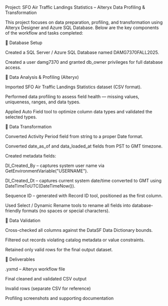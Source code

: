 Project: SFO Air Traffic Landings Statistics – Alteryx Data Profiling & Transformation 

This project focuses on data preparation, profiling, and transformation using Alteryx Designer and Azure SQL Database.
Below are the key components of the workflow and tasks completed:

🔹 Database Setup

Created a SQL Server / Azure SQL Database named DAMG7370FALL2025.

Created a user damg7370 and granted db_owner privileges for full database access.

🔹 Data Analysis & Profiling (Alteryx)

Imported SFO Air Traffic Landings Statistics dataset (CSV format).

Performed data profiling to assess field health — missing values, uniqueness, ranges, and data types.

Applied Auto Field tool to optimize column data types and validated the selected types.

🔹 Data Transformation

Converted Activity Period field from string to a proper Date format.

Converted date_as_of and data_loaded_at fields from PST to GMT timezone.

Created metadata fields:

DI_Created_By – captures system user name via GetEnvironmentVariable("USERNAME").

DI_Created_Dt – captures current system date/time converted to GMT using DateTimeToUTC(DateTimeNow()).

Sequence ID – generated with Record ID tool, positioned as the first column.

Used Select / Dynamic Rename tools to rename all fields into database-friendly formats (no spaces or special characters).

🔹 Data Validation

Cross-checked all columns against the DataSF Data Dictionary bounds.

Filtered out records violating catalog metadata or value constraints.

Retained only valid rows for the final output dataset.

🔹 Deliverables

.yxmd – Alteryx workflow file

Final cleaned and validated CSV output

Invalid rows (separate CSV for reference)

Profiling screenshots and supporting documentation
